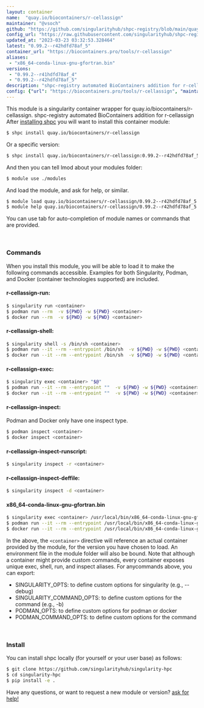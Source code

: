 ```yaml
---
layout: container
name:  "quay.io/biocontainers/r-cellassign"
maintainer: "@vsoch"
github: "https://github.com/singularityhub/shpc-registry/blob/main/quay.io/biocontainers/r-cellassign/container.yaml"
config_url: "https://raw.githubusercontent.com/singularityhub/shpc-registry/main/quay.io/biocontainers/r-cellassign/container.yaml"
updated_at: "2023-03-23 03:32:53.328464"
latest: "0.99.2--r42hdfd78af_5"
container_url: "https://biocontainers.pro/tools/r-cellassign"
aliases:
 - "x86_64-conda-linux-gnu-gfortran.bin"
versions:
 - "0.99.2--r41hdfd78af_4"
 - "0.99.2--r42hdfd78af_5"
description: "shpc-registry automated BioContainers addition for r-cellassign"
config: {"url": "https://biocontainers.pro/tools/r-cellassign", "maintainer": "@vsoch", "description": "shpc-registry automated BioContainers addition for r-cellassign", "latest": {"0.99.2--r42hdfd78af_5": "sha256:3ddf619a3ac5458eafc04be873061d65287304cb2b4e694e24624f9767a5170c"}, "tags": {"0.99.2--r41hdfd78af_4": "sha256:c24eb236dbb89e44d621731bf7f1d375c69304e9e236424dadd2c689cd671507", "0.99.2--r42hdfd78af_5": "sha256:3ddf619a3ac5458eafc04be873061d65287304cb2b4e694e24624f9767a5170c"}, "docker": "quay.io/biocontainers/r-cellassign", "aliases": {"x86_64-conda-linux-gnu-gfortran.bin": "/usr/local/bin/x86_64-conda-linux-gnu-gfortran.bin"}}
---
```


This module is a singularity container wrapper for quay.io/biocontainers/r-cellassign.
shpc-registry automated BioContainers addition for r-cellassign
After [installing shpc](#install) you will want to install this container module:


```bash
$ shpc install quay.io/biocontainers/r-cellassign
```

Or a specific version:

```bash
$ shpc install quay.io/biocontainers/r-cellassign:0.99.2--r42hdfd78af_5
```

And then you can tell lmod about your modules folder:

```bash
$ module use ./modules
```

And load the module, and ask for help, or similar.

```bash
$ module load quay.io/biocontainers/r-cellassign/0.99.2--r42hdfd78af_5
$ module help quay.io/biocontainers/r-cellassign/0.99.2--r42hdfd78af_5
```

You can use tab for auto-completion of module names or commands that are provided.

<br>

### Commands

When you install this module, you will be able to load it to make the following commands accessible.
Examples for both Singularity, Podman, and Docker (container technologies supported) are included.

#### r-cellassign-run:

```bash
$ singularity run <container>
$ podman run --rm  -v ${PWD} -w ${PWD} <container>
$ docker run --rm  -v ${PWD} -w ${PWD} <container>
```

#### r-cellassign-shell:

```bash
$ singularity shell -s /bin/sh <container>
$ podman run --it --rm --entrypoint /bin/sh  -v ${PWD} -w ${PWD} <container>
$ docker run --it --rm --entrypoint /bin/sh  -v ${PWD} -w ${PWD} <container>
```

#### r-cellassign-exec:

```bash
$ singularity exec <container> "$@"
$ podman run --it --rm --entrypoint ""  -v ${PWD} -w ${PWD} <container> "$@"
$ docker run --it --rm --entrypoint ""  -v ${PWD} -w ${PWD} <container> "$@"
```

#### r-cellassign-inspect:

Podman and Docker only have one inspect type.

```bash
$ podman inspect <container>
$ docker inspect <container>
```

#### r-cellassign-inspect-runscript:

```bash
$ singularity inspect -r <container>
```

#### r-cellassign-inspect-deffile:

```bash
$ singularity inspect -d <container>
```


#### x86_64-conda-linux-gnu-gfortran.bin

```bash
$ singularity exec <container> /usr/local/bin/x86_64-conda-linux-gnu-gfortran.bin
$ podman run --it --rm --entrypoint /usr/local/bin/x86_64-conda-linux-gnu-gfortran.bin   -v ${PWD} -w ${PWD} <container> -c " $@"
$ docker run --it --rm --entrypoint /usr/local/bin/x86_64-conda-linux-gnu-gfortran.bin   -v ${PWD} -w ${PWD} <container> -c " $@"
```



In the above, the `<container>` directive will reference an actual container provided
by the module, for the version you have chosen to load. An environment file in the
module folder will also be bound. Note that although a container
might provide custom commands, every container exposes unique exec, shell, run, and
inspect aliases. For anycommands above, you can export:

 - SINGULARITY_OPTS: to define custom options for singularity (e.g., --debug)
 - SINGULARITY_COMMAND_OPTS: to define custom options for the command (e.g., -b)
 - PODMAN_OPTS: to define custom options for podman or docker
 - PODMAN_COMMAND_OPTS: to define custom options for the command

<br>

### Install

You can install shpc locally (for yourself or your user base) as follows:

```bash
$ git clone https://github.com/singularityhub/singularity-hpc
$ cd singularity-hpc
$ pip install -e .
```

Have any questions, or want to request a new module or version? [ask for help!](https://github.com/singularityhub/singularity-hpc/issues)
